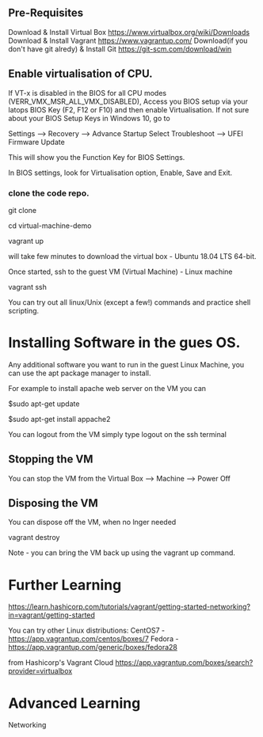 ## Pre-Requisites
Download & Install Virtual Box https://www.virtualbox.org/wiki/Downloads
Download & Install Vagrant https://www.vagrantup.com/
Download(if you don't have git alredy) & Install Git https://git-scm.com/download/win

## Enable virtualisation of CPU.
If VT-x is disabled in the BIOS for all CPU modes (VERR_VMX_MSR_ALL_VMX_DISABLED),
Access you BIOS setup via your latops BIOS Key (F2, F12 or F10) and then enable Virtualisation.
If not sure about your BIOS Setup Keys in Windows 10, go to 

Settings --> Recovery  --> Advance Startup
Select Troubleshoot --> UFEI Firmware Update

This will show you the Function Key for BIOS Settings.

In BIOS settings, look for Virtualisation option, Enable, Save and Exit.


### clone the code repo.

git clone

cd virtual-machine-demo

vagrant up

will take few minutes to download the virtual box - Ubuntu 18.04 LTS 64-bit.

Once started, ssh to the guest VM (Virtual Machine) - Linux machine

vagrant ssh

You can try out all linux/Unix (except a few!) commands and practice shell scripting. 

# Installing Software in the gues OS.
Any additional software you want to run in the guest Linux Machine, you can use the
apt package manager to install.

For example to install apache web server on the VM you can

$sudo apt-get update

$sudo apt-get install appache2

You can logout from the VM simply type logout on the ssh terminal

## Stopping the VM
You can stop the VM from the Virtual Box --> Machine --> Power Off

## Disposing the VM
You can dispose off the VM, when no lnger needed

vagrant destroy

Note - you can bring the VM back up using the vagrant up command.

# Further Learning

https://learn.hashicorp.com/tutorials/vagrant/getting-started-networking?in=vagrant/getting-started

You can try other Linux distributions:
     CentOS7 - https://app.vagrantup.com/centos/boxes/7
     Fedora - https://app.vagrantup.com/generic/boxes/fedora28
     
from Hashicorp's Vagrant Cloud https://app.vagrantup.com/boxes/search?provider=virtualbox

# Advanced Learning
   Networking
   